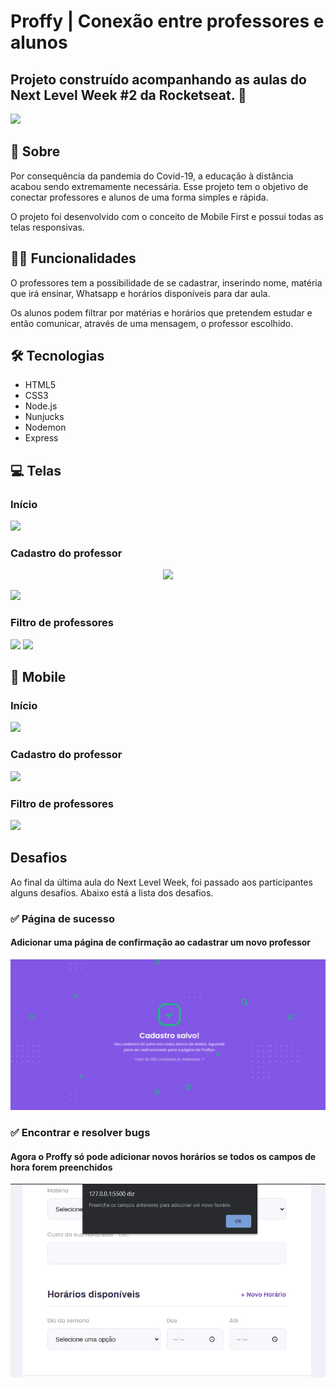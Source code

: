 # Proffy | Conexão entre professores e alunos
## Projeto construído acompanhando as aulas do Next Level Week #2 da Rocketseat. 🚀



<img src="https://github.com/IsabelaMarques07/nlw/blob/master/git_images/v1/banner.jpg?raw=true">

## 📌 Sobre
<p>Por consequência da pandemia do Covid-19, a educação à distância acabou sendo extremamente necessária. Esse projeto tem o objetivo de conectar professores e alunos de uma forma simples e rápida.
<p> O projeto foi desenvolvido com o conceito de Mobile First e possui todas as telas responsivas.

## 👩‍💻 Funcionalidades
<p> O professores tem a possibilidade de se cadastrar, inserindo nome, matéria que irá ensinar, Whatsapp e horários disponíveis para dar aula.
<p> Os alunos podem filtrar por matérias e horários que pretendem estudar e então comunicar, através de uma mensagem, o professor escolhido.

## 🛠 Tecnologias
* HTML5
* CSS3
* Node.js
* Nunjucks
* Nodemon
* Express

## 💻 Telas
### Início
<img src="https://github.com/IsabelaMarques07/nlw/blob/master/git_images/v1/screens/page_landing.jpg?raw=true">

### Cadastro do professor
<p align="center">
<img src="https://github.com/IsabelaMarques07/nlw/blob/master/git_images/v1/screens/give_classes.jpg?raw=true" height="500">
</p>
<img src="https://github.com/IsabelaMarques07/nlw/blob/master/git_images/v1/screens/Give_Classes.gif?raw=true" height="550">


### Filtro de professores
<img src="https://github.com/IsabelaMarques07/nlw/blob/master/git_images/v1/screens/page_study_with_proffy.jpg?raw=true">
<img src="https://github.com/IsabelaMarques07/nlw/blob/master/git_images/v1/screens/Study.gif?raw=true">                                                                         

## 📱 Mobile

### Início
<img src="https://github.com/IsabelaMarques07/nlw/blob/master/git_images/v1/responsiveness/Page_landing.gif?raw=true"> 

### Cadastro do professor
<img src="https://github.com/IsabelaMarques07/nlw/blob/master/git_images/v1/responsiveness/Give_Classes2.gif?raw=true"> 

### Filtro de professores
<img src="https://github.com/IsabelaMarques07/nlw/blob/master/git_images/v1/responsiveness/Page_study.gif?raw=true"> 

## Desafios
<p> Ao final da última aula do Next Level Week, foi passado aos participantes alguns desafios. Abaixo está a lista dos desafios.
  
### ✅ Página de sucesso
#### Adicionar uma página de confirmação ao cadastrar um novo professor

<img src="https://github.com/IsabelaMarques07/Proffy/blob/master/git_images/v1/bugs/success-page.jpg?raw=true"> 
  
### ✅ Encontrar e resolver bugs
#### Agora o Proffy só pode adicionar novos horários se todos os campos de hora forem preenchidos

<img src="https://github.com/IsabelaMarques07/Proffy/blob/master/git_images/v1/bugs/give_classes_bug_resol.jpg?raw=true"> 
